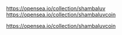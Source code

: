 https://opensea.io/collection/shambaluv<br />
https://opensea.io/collection/shambaluvcoin


https://opensea.io/collection/shambaluvcoin
